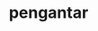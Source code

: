 ---
date:  ""
draft: false
title: "pengantar"
short: "pengantar"
thumb:
    image: "cover.jpg"
    anima: ""
    video: ""
layout: ""
weight: 3
lister: 2
format:
    media: "article"
    model: ""
    datum:
        data: ""
require:
    - prop: ""
      name: ""
      icon: ""
      desc: ""
metadata:
    index: false
    thumb: "cover.jpg"
    group: []
    author: ["Al Muhdil Karim"]
description: "Memahami struktur dasar html dan konsep konsep yang terkait."
---